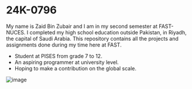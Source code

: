 # 24K-0796

My name is Zaid Bin Zubair and I am in my second semester at FAST-NUCES. I completed my high school education outside Pakistan, in Riyadh, the capital of Saudi Arabia.
This repository contains all the projects and assignments done during my time here at FAST.

 - Student at PISES from grade 7 to 12.
 - An aspiring programmer at university level.
 - Hoping to make a contribution on the global scale.

![image](https://github.com/user-attachments/assets/8bab5ad1-7daa-424e-8e80-525997662c38)
